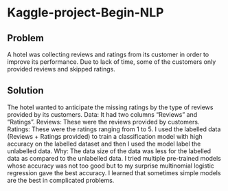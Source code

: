# Kaggle-project-Begin-NLP
## Problem 
A hotel was collecting reviews and ratings from its customer in order to improve its performance. Due to lack of time, some of the customers only provided reviews and skipped ratings. 
## Solution 
The hotel wanted to anticipate the missing ratings by the type of reviews provided by its customers. 
Data: It had two columns “Reviews” and “Ratings”. 
Reviews: These were the reviews provided by customers.
Ratings: These were the ratings ranging from 1 to 5.
I used the labelled data (Reviews + Ratings provided) to train a classification model with high accuracy on the labelled dataset and then I used the model label the unlabelled data.
Why: The data size of the data was less for the labelled data as compared to the unlabelled data. I tried multiple pre-trained models whose accuracy was not too good but to my surprise multinomial logistic regression gave the best accuracy. I learned that sometimes simple models are the best in complicated problems.


